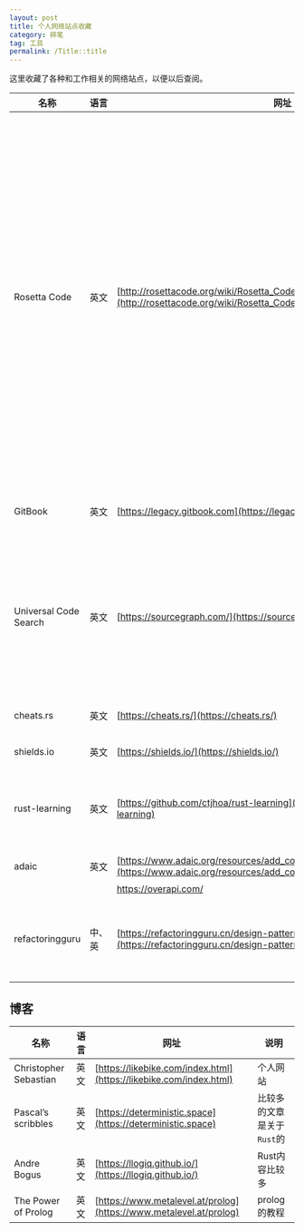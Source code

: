 ```yaml
---
layout: post
title: 个人网络站点收藏
category: 碎笔
tag: 工具
permalink: /Title::title
---
```

这里收藏了各种和工作相关的网络站点，以便以后查阅。

|名称|语言|网址|说明|
|----|----|----|----|
| Rosetta Code | 英文 | [http://rosettacode.org/wiki/Rosetta_Code](http://rosettacode.org/wiki/Rosetta_Code) |这是一个编程网站。其目的是用尽可能多的不同语言为同一任务提供解决方案，以证明语言是如何相似和不同的。**附加说明：**此网站的[相似网站](http://rosettacode.org/wiki/Help:Similar_Sites)中有很多有价值的网站。 |
| GitBook | 英文 | [https://legacy.gitbook.com](https://legacy.gitbook.com) |开源电子书平台（旧版） |
| Universal Code Search | 英文 | [https://sourcegraph.com/](https://sourcegraph.com/) |代码搜索和导航,代码搜索可帮助您查看代码，以便更快地编写更好的代码 |
| cheats.rs | 英文 | [https://cheats.rs/](https://cheats.rs/) | Rust语言备忘单 |
| shields.io | 英文 | [https://shields.io/](https://shields.io/) | Github徽标 |
| rust-learning | 英文 | [https://github.com/ctjhoa/rust-learning](https://github.com/ctjhoa/rust-learning) | 用于学习Rust的博客文章，文章，视频等 |
|adaic|英文|[https://www.adaic.org/resources/add_content/docs/craft/html/contents.htm](https://www.adaic.org/resources/add_content/docs/craft/html/contents.htm)| Ada在线教程|
|||https://overapi.com/|
|refactoringguru|中、英|[https://refactoringguru.cn/design-patterns](https://refactoringguru.cn/design-patterns) | 设计模式学习网站（用漫画的形式）|

## 博客

|名称|语言|网址|说明|
|----|----|----|----|
| Christopher Sebastian | 英文 | [https://likebike.com/index.html](https://likebike.com/index.html) | 个人网站 |
| Pascal’s scribbles | 英文 | [https://deterministic.space](https://deterministic.space) | 比较多的文章是关于`Rust`的 |
| Andre Bogus | 英文 | [https://llogiq.github.io/](https://llogiq.github.io/) | Rust内容比较多 |
| The Power of Prolog | 英文 | [https://www.metalevel.at/prolog](https://www.metalevel.at/prolog) | prolog的教程 |
